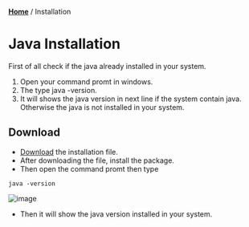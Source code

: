 **[Home](/README.md)** / Installation

# Java Installation

First of all check if the java already installed in your system.

1. Open your command promt in windows.
2. The type java -version.
3. It will shows the java version in next line if the system contain java. Otherwise the java is not installed in your system.

## Download
* [Download](https://www.oracle.com/technetwork/java/javase/overview/index.html) the installation file.
* After downloading the file, install the package.
* Then open the command promt then type

```java -version```

![image](https://user-images.githubusercontent.com/57960146/181919090-5bf46856-3022-4875-86b9-9afd350b12df.png)

* Then it will show the java version installed in your system.


